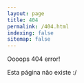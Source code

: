 ```yaml
---
layout: page
title: 404
permalink: /404.html
indexing: false
sitemap: false
---
```

Oooops 404 error!

Esta página não existe :/